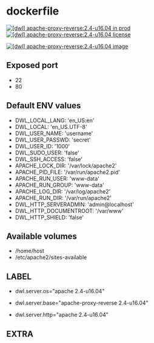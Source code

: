 # dockerfile

[![[dwl] apache-proxy-reverse:2.4-u16.04 in prod][badge-shields]](https://hub.docker.com/r/davask/d-apache-proxy-reverse/)
[![[dwl] apache-proxy-reverse:2.4-u16.04 license][badge-fossa]](https://app.fossa.io/projects/git%2Bhttps%3A%2F%2Fgithub.com%2Fdavask%2Fd-apache-proxy-reverse?ref=badge_shield)

[![[dwl] apache-proxy-reverse:2.4-u16.04 image][badge-docker]](https://hub.docker.com/r/davask/d-apache-proxy-reverse/)

[badge-docker]: https://dockeri.co/image/davask/d-apache-proxy-reverse "[dwl] apache-proxy-reverse:2.4-u16.04 image"
[badge-shields]: https://img.shields.io/badge/davask%2Fd--apache--proxy--reverse-env_prod-brightgreen.svg?style=flat "[dwl] apache-proxy-reverse:2.4-u16.04 in prod"
[badge-fossa]: https://img.shields.io/badge/davask%2Fd--apache--proxy--reverse-license_MIT-brightgreen.svg?style=flat "[dwl] apache-proxy-reverse:2.4-u16.04 license"

## Exposed port

- 22
- 80
## Default ENV values

- DWL_LOCAL_LANG: 'en_US:en'
- DWL_LOCAL: 'en_US.UTF-8'
- DWL_USER_NAME: 'username'
- DWL_USER_PASSWD: 'secret'
- DWL_USER_ID: '1000'
- DWL_SUDO_USER: 'false'
- DWL_SSH_ACCESS: 'false'
- APACHE_LOCK_DIR: '/var/lock/apache2'
- APACHE_PID_FILE: '/var/run/apache2.pid'
- APACHE_RUN_USER: 'www-data'
- APACHE_RUN_GROUP: 'www-data'
- APACHE_LOG_DIR: '/var/log/apache2'
- APACHE_RUN_DIR: '/var/run/apache2'
- DWL_HTTP_SERVERADMIN: 'admin@localhost'
- DWL_HTTP_DOCUMENTROOT: '/var/www'
- DWL_HTTP_SHIELD: 'false'
## Available volumes

- /home/host
- /etc/apache2/sites-available
## LABEL

- dwl.server.os="apache 2.4-u16.04"

- dwl.server.base="apache-proxy-reverse 2.4-u16.04"

- dwl.server.http="apache 2.4-u16.04"

## EXTRA

